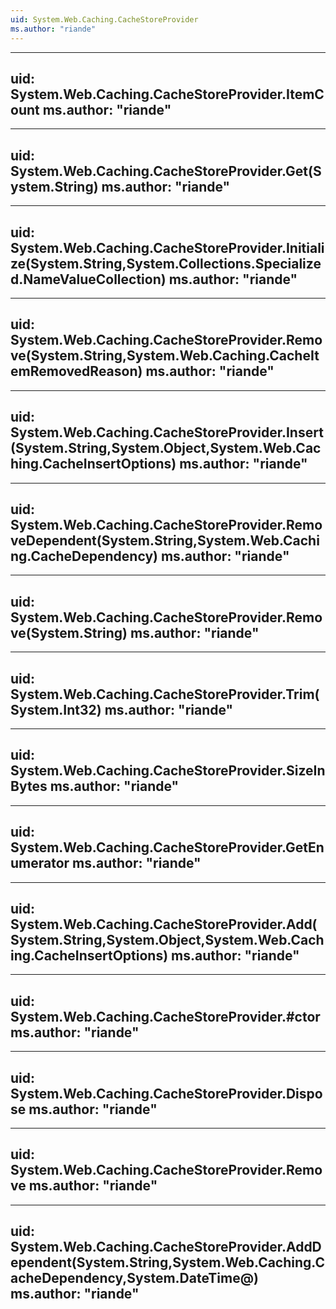 ```yaml
---
uid: System.Web.Caching.CacheStoreProvider
ms.author: "riande"
---
```


---
uid: System.Web.Caching.CacheStoreProvider.ItemCount
ms.author: "riande"
---

---
uid: System.Web.Caching.CacheStoreProvider.Get(System.String)
ms.author: "riande"
---

---
uid: System.Web.Caching.CacheStoreProvider.Initialize(System.String,System.Collections.Specialized.NameValueCollection)
ms.author: "riande"
---

---
uid: System.Web.Caching.CacheStoreProvider.Remove(System.String,System.Web.Caching.CacheItemRemovedReason)
ms.author: "riande"
---

---
uid: System.Web.Caching.CacheStoreProvider.Insert(System.String,System.Object,System.Web.Caching.CacheInsertOptions)
ms.author: "riande"
---

---
uid: System.Web.Caching.CacheStoreProvider.RemoveDependent(System.String,System.Web.Caching.CacheDependency)
ms.author: "riande"
---

---
uid: System.Web.Caching.CacheStoreProvider.Remove(System.String)
ms.author: "riande"
---

---
uid: System.Web.Caching.CacheStoreProvider.Trim(System.Int32)
ms.author: "riande"
---

---
uid: System.Web.Caching.CacheStoreProvider.SizeInBytes
ms.author: "riande"
---

---
uid: System.Web.Caching.CacheStoreProvider.GetEnumerator
ms.author: "riande"
---

---
uid: System.Web.Caching.CacheStoreProvider.Add(System.String,System.Object,System.Web.Caching.CacheInsertOptions)
ms.author: "riande"
---

---
uid: System.Web.Caching.CacheStoreProvider.#ctor
ms.author: "riande"
---

---
uid: System.Web.Caching.CacheStoreProvider.Dispose
ms.author: "riande"
---

---
uid: System.Web.Caching.CacheStoreProvider.Remove
ms.author: "riande"
---

---
uid: System.Web.Caching.CacheStoreProvider.AddDependent(System.String,System.Web.Caching.CacheDependency,System.DateTime@)
ms.author: "riande"
---
